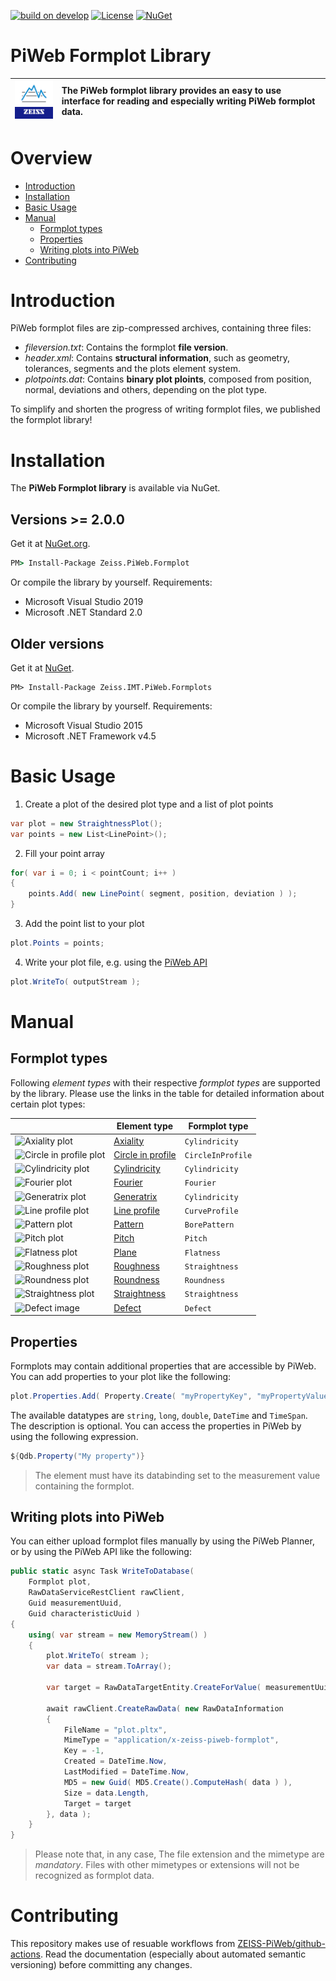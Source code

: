 [![build on develop](https://github.com/ZEISS-PiWeb/PiWeb-Formplots/actions/workflows/develop.yml/badge.svg?branch=develop&event=push)](https://github.com/ZEISS-PiWeb/PiWeb-Formplots/actions/workflows/develop.yml)
[![License](https://img.shields.io/badge/License-BSD%203--Clause-blue.svg)](https://opensource.org/licenses/mit)
[![NuGet](https://img.shields.io/nuget/v/Zeiss.PiWeb.Formplot?logo=nuget)](https://www.nuget.org/packages/Zeiss.PiWeb.Formplot/)

[logo]: docs/gfx/Logo.png "PiWeb Logo"
[axiality]: docs/gfx/32px/AxialityplotElement.png "Axiality plot"
[pattern]: docs/gfx/32px/BorepatternplotElement.png "Pattern plot"
[roundness]: docs/gfx/32px/CircleplotElement.png "Roundness plot"
[circleinprofile]: docs/gfx/32px/CircleprofileplotElement.png "Circle in profile plot"
[lineprofile]:docs/gfx/32px/CurveplotElement.png "Line profile plot"
[cylindricity]: docs/gfx/32px/CylinderplotElement.png "Cylindricity plot"
[straightness]: docs/gfx/32px/LineplotElement.png "Straightness plot"
[pitch]: docs/gfx/32px/PitchplotElement.png "Pitch plot"
[flatness]: docs/gfx/32px/PlaneplotElement.png "Flatness plot"
[roughness]: docs/gfx/32px/RoughnessplotElement.png "Roughness plot"
[generatrix]: docs/gfx/32px/SurfaceLineplotElement.png "Generatrix plot"
[fourier]: docs/gfx/32px/FourierplotElement.png "Fourier plot"
[defect]: docs/gfx/32px/DefectElement.png "Defect image"


# PiWeb Formplot Library

| ![Zeiss IQS Logo](docs/gfx/logo_128x128.png) | The **PiWeb formplot library** provides an easy to use interface for reading and especially writing PiWeb formplot data. |
|-|:-|


# Overview

- [Introduction](#introduction)
- [Installation](#installation)
- [Basic Usage](#basic-usage)
- [Manual](#manual)
	- [Formplot types](#formplot-types)
	- [Properties](#properties)
	- [Writing plots into PiWeb](#writing-plots-into-piWeb)
- [Contributing](#contributing)


# Introduction

PiWeb formplot files are zip-compressed archives, containing three files:

* *fileversion.txt*: Contains the formplot **file version**.
* *header.xml*: Contains **structural information**, such as geometry, tolerances, segments and the plots element system.
* *plotpoints.dat*: Contains **binary plot ploints**, composed from position, normal, deviations and others, depending on the plot type.

To simplify and shorten the progress of writing formplot files, we published the formplot library!


# Installation

The **PiWeb Formplot library** is available via NuGet.


## Versions >= 2.0.0

Get it at [NuGet.org](https://www.nuget.org/packages/Zeiss.PiWeb.Formplot/).

```cmd
PM> Install-Package Zeiss.PiWeb.Formplot
```

Or compile the library by yourself. Requirements:

* Microsoft Visual Studio 2019
* Microsoft .NET Standard 2.0


## Older versions

Get it at [NuGet](https://www.nuget.org/packages/Zeiss.IMT.PiWeb.Formplots/).

```
PM> Install-Package Zeiss.IMT.PiWeb.Formplots
```

Or compile the library by yourself. Requirements:

* Microsoft Visual Studio 2015
* Microsoft .NET Framework v4.5

# Basic Usage

1. Create a plot of the desired plot type and a list of plot points
```csharp
var plot = new StraightnessPlot();
var points = new List<LinePoint>();
```
2. Fill your point array
```csharp
for( var i = 0; i < pointCount; i++ )
{
	points.Add( new LinePoint( segment, position, deviation ) );
}
```
3. Add the point list to your plot
```csharp
plot.Points = points;
```
4. Write your plot file, e.g. using the [PiWeb API](https://github.com/ZEISS-PiWeb/PiWeb-Api)
```csharp
plot.WriteTo( outputStream );
```

# Manual

## Formplot types

Following _element types_ with their respective _formplot types_ are supported by the library. Please use the links in the table for detailed information about certain plot types:

|  |Element type | Formplot type |
|---|------------- |-------------|
| ![][axiality]| [Axiality](docs/Plots/Axiality.md) | `Cylindricity` |
| ![][circleinprofile]| [Circle in profile](docs/Plots/CircleInProfile.md) | `CircleInProfile` |  
| ![][cylindricity]| [Cylindricity](docs/Plots/Cylindricity.md) |  `Cylindricity` |
| ![][fourier]| [Fourier](docs/Plots/Fourier.md) |  `Fourier` |
| ![][generatrix]| [Generatrix](docs/Plots/Generatrix.md) |  `Cylindricity` |
| ![][lineprofile]| [Line profile](docs/Plots/LineProfile.md) |  `CurveProfile` |
| ![][pattern]| [Pattern](docs/Plots/Pattern.md) |  `BorePattern` |
| ![][pitch]| [Pitch](docs/Plots/Pitch.md) |  `Pitch` |
| ![][flatness]| [Plane](docs/Plots/Plane.md) |  `Flatness` |
| ![][roughness]| [Roughness](docs/Plots/Line.md) |  `Straightness` |
| ![][roundness]| [Roundness](docs/Plots/Circle.md) |  `Roundness` |
| ![][straightness]| [Straightness](docs/Plots/Line.md) |  `Straightness` |
| ![][defect]| [Defect](docs/Plots/Defect.md) |  `Defect` |

## Properties

Formplots may contain additional properties that are accessible by PiWeb. You can add properties to your plot like the following:

```csharp
plot.Properties.Add( Property.Create( "myPropertyKey", "myPropertyValue", "propertyDescription" ) );
```
The available datatypes are `string`, `long`, `double`, `DateTime` and `TimeSpan`. The description is optional.
You can access the properties in PiWeb by using the following expression. 

```csharp
${Qdb.Property("My property")}
```

> The element must have its databinding set to the measurement value containing the formplot.

## Writing plots into PiWeb

You can either upload formplot files manually by using the PiWeb Planner, or by using the PiWeb API like the following:

```csharp
public static async Task WriteToDatabase( 
	Formplot plot, 
	RawDataServiceRestClient rawClient, 
	Guid measurementUuid, 
	Guid characteristicUuid )
{
	using( var stream = new MemoryStream() )
	{
		plot.WriteTo( stream );
		var data = stream.ToArray();

		var target = RawDataTargetEntity.CreateForValue( measurementUuid, characteristicUuid );

		await rawClient.CreateRawData( new RawDataInformation
		{
			FileName = "plot.pltx",								
			MimeType = "application/x-zeiss-piweb-formplot",
			Key = -1,
			Created = DateTime.Now,
			LastModified = DateTime.Now,
			MD5 = new Guid( MD5.Create().ComputeHash( data ) ),
			Size = data.Length,
			Target = target
		}, data );
	}
}
```

>Please note that, in any case, The file extension and the mimetype are *mandatory*. Files with other mimetypes or extensions will not be recognized as formplot data.


# Contributing

This repository makes use of resuable workflows from [ZEISS-PiWeb/github-actions](https://github.com/ZEISS-PiWeb/github-actions). Read the documentation (especially about automated semantic versioning) before committing any changes.